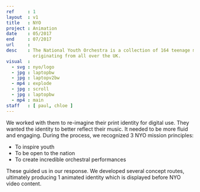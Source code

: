 ```yaml
---
ref     : 1
layout  : v1
title   : NYO
project : Animation
date    : 05/2017
end     : 07/2017
url     :
desc    : The National Youth Orchestra is a collection of 164 teenage musicians,
          originating from all over the UK.
visual  :
  - svg : nyo/logo
  - jpg : laptopbw
  - jpg : laptopv2bw
  - mp4 : explode
  - jpg : scroll
  - jpg : laptopbw
  - mp4 : main
staff   : [ paul, chloe ]
---
```


We worked with them to re-imagine their print identity for digital use. They wanted the identity to better reflect their music. It needed to be more fluid and engaging. During the process, we recognized 3 NYO mission principles:

- To inspire youth
- To be open to the nation
- To create incredible orchestral performances

These guided us in our response. We developed several concept routes, ultimately producing 1 animated identity which is displayed before NYO video content.
